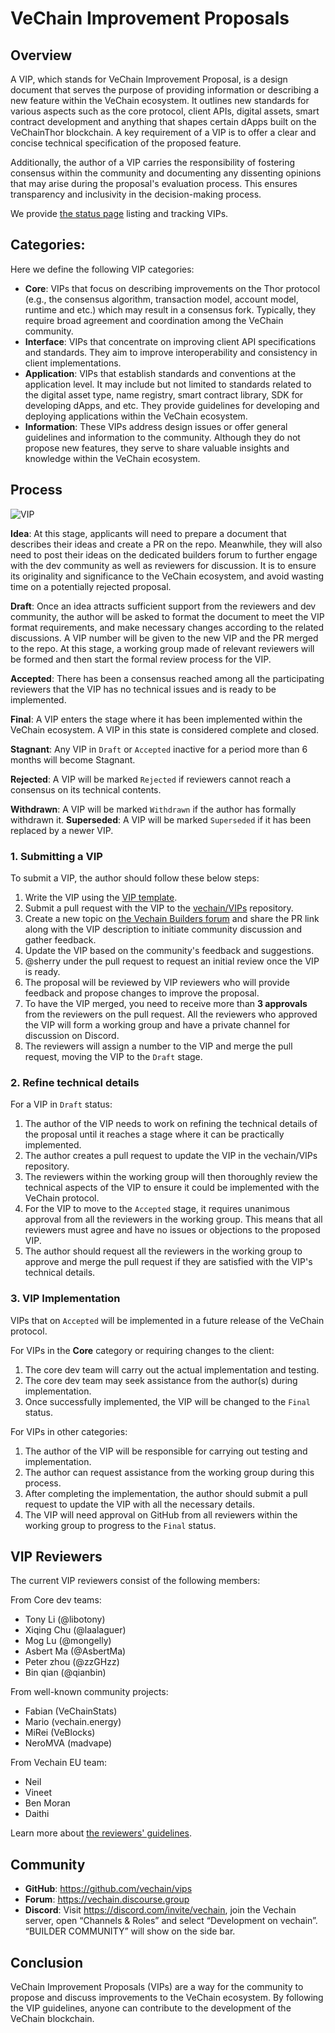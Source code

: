 VeChain Improvement Proposals
====
## Overview

A VIP, which stands for VeChain Improvement Proposal, is a design document that serves the purpose of providing information or describing a new feature within the VeChain ecosystem. It outlines new standards for various aspects such as the core protocol, client APIs, digital assets, smart contract development and anything that shapes certain dApps built on the VeChainThor blockchain. A key requirement of a VIP is to offer a clear and concise technical specification of the proposed feature.

Additionally, the author of a VIP carries the responsibility of fostering consensus within the community and documenting any dissenting opinions that may arise during the proposal's evaluation process. This ensures transparency and inclusivity in the decision-making process.

We provide [the status page](./the_status_page.md) listing and tracking VIPs.


## Categories:
Here we define the following VIP categories:
+ **Core**: VIPs that focus on describing improvements on the Thor protocol (e.g., the consensus algorithm, transaction model, account model, runtime and etc.)  which may result in a consensus fork. Typically, they require broad agreement and coordination among the VeChain community.
+ **Interface**: VIPs that concentrate on improving client API specifications and standards. They aim to improve interoperability and consistency in client implementations.
+ **Application**: VIPs that establish standards and conventions at the application level. It may include but not limited to standards related to the digital asset type, name registry, smart contract library, SDK for developing dApps, and etc. They provide guidelines for developing and deploying applications within the VeChain ecosystem.
+ **Information**: These VIPs address design issues or offer general guidelines and information to the community. Although they do not propose new features, they serve to share valuable insights and knowledge within the VeChain ecosystem.

## Process 
![VIP](https://github.com/NecoSherry/VIPs/assets/5069216/e275d011-94dc-49e0-abfb-ba87ff43480d)

**Idea**: At this stage, applicants will need to prepare a document that describes their ideas and create a PR on the repo. Meanwhile, they will also need to post their ideas on the dedicated builders forum to further engage with the dev community as well as reviewers for discussion. It is to ensure its originality and significance to the VeChain ecosystem, and avoid wasting time on a potentially rejected proposal. 

**Draft**: Once an idea attracts sufficient support from the reviewers and dev community, the author will be asked to format the document to meet the VIP format requirements, and make necessary changes according to the related discussions. A VIP number will be given to the new VIP and the PR merged to the repo. At this stage, a working group made of relevant reviewers will be formed and then start the formal review process for the VIP. 

**Accepted**: There has been a consensus reached among all the participating reviewers that the VIP has no technical issues and is ready to be implemented.

**Final**: A VIP enters the stage where it has been implemented within the VeChain ecosystem. A VIP in this state is considered complete and closed.

**Stagnant**: Any VIP in `Draft` or `Accepted`  inactive for a period more than 6 months will become Stagnant. 

**Rejected**: A VIP will be marked `Rejected` if reviewers cannot reach a consensus on its technical contents.

**Withdrawn**: A VIP will be marked `Withdrawn` if the author has formally withdrawn it.
**Superseded**: A VIP will be marked `Superseded` if it has been replaced by a newer VIP.

### 1. Submitting a VIP
To submit a VIP, the author should follow these below steps:
1. Write the VIP using the [VIP template](./vip-template.md).
2. Submit a pull request with the VIP to the [vechain/VIPs](https://github.com/vechain/vips) repository.
3. Create a new topic on [the Vechain Builders forum](https://vechain.discourse.group) and share the PR link along with the VIP description to initiate community discussion and gather feedback.
4. Update the VIP based on the community's feedback and suggestions.
5. @sherry under the pull request to request an initial review once the VIP is ready.
6. The proposal will be reviewed by VIP reviewers who will provide feedback and propose changes to improve the proposal.
7. To have the VIP merged, you need to receive more than **3 approvals** from the reviewers on the pull request. All the reviewers who approved the VIP will form a working group and have a private channel for discussion on Discord.
8. The reviewers will assign a number to the VIP and merge the pull request, moving the VIP to the `Draft` stage.

### 2. Refine technical details
For a VIP in `Draft` status:
1. The author of the VIP needs to work on refining the technical details of the proposal until it reaches a stage where it can be practically implemented.
2. The author creates a pull request to update the VIP in the vechain/VIPs repository.
3. The reviewers within the working group will then thoroughly review the technical aspects of the VIP to ensure it could be implemented with the VeChain protocol.
4. For the VIP to move to the `Accepted` stage, it requires unanimous approval from all the reviewers in the working group. This means that all reviewers must agree and have no issues or objections to the proposed VIP.
5. The author should request all the reviewers in the working group to approve and merge the pull request if they are satisfied with the VIP's technical details.


### 3. VIP Implementation
VIPs that on `Accepted` will be implemented in a future release of the VeChain protocol. 

For VIPs in the **Core** category or requiring changes to the client:
1. The core dev team will carry out the actual implementation and testing.
2. The core dev team may seek assistance from the author(s) during implementation.
3. Once successfully implemented, the VIP will be changed to the `Final` status.

For VIPs in other categories:
1. The author of the VIP will be responsible for carrying out testing and implementation.
2. The author can request assistance from the working group during this process.
3. After completing the implementation, the author should submit a pull request to update the VIP with all the necessary details.
4. The VIP will need approval on GitHub from all reviewers within the working group to progress to the `Final` status.

## VIP Reviewers

The current VIP reviewers consist of the following members:

From Core dev teams:
+ Tony Li (@libotony)
+ Xiqing Chu (@laalaguer)
+ Mog Lu (@mongelly)
+ Asbert Ma (@AsbertMa)
+ Peter zhou (@zzGHzz)
+ Bin qian (@qianbin)

From well-known community projects:
+ Fabian (VeChainStats) 
+ Mario (vechain.energy) 
+ MiRei (VeBlocks)
+ NeroMVA (madvape) 

From Vechain EU team:
+ Neil
+ Vineet
+ Ben Moran
+ Daithi

Learn more about [the reviewers' guidelines](./reviewers_guidelines.md).


## Community
+ **GitHub**: https://github.com/vechain/vips 
+ **Forum**: https://vechain.discourse.group 
+ **Discord**: Visit https://discord.com/invite/vechain, join the Vechain server,  open “Channels & Roles” and select “Development on vechain”.  “BUILDER COMMUNITY” will show on the side bar.

## Conclusion

VeChain Improvement Proposals (VIPs) are a way for the community to propose and discuss improvements to the VeChain ecosystem. By following the VIP guidelines, anyone can contribute to the development of the VeChain blockchain.

